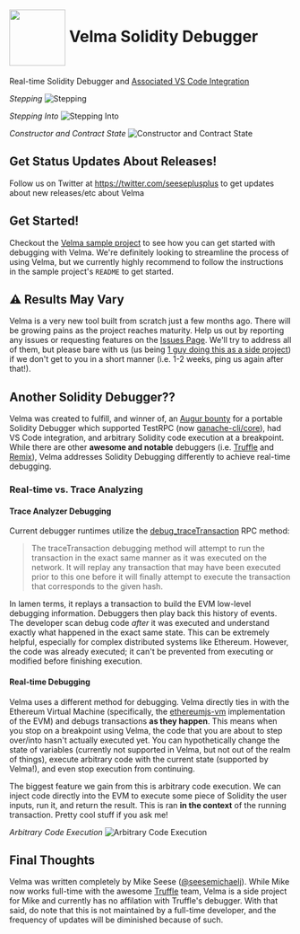 # <img src="https://user-images.githubusercontent.com/549323/41639879-a6eeb290-742d-11e8-8ece-bb1c292b407a.png" alt="" width="100" height="auto" valign="middle"> Velma Solidity Debugger
Real-time Solidity Debugger and [Associated VS Code Integration](https://github.com/seeseplusplus/vscode-velma-debug)

_Stepping_
![Stepping](https://i.imgur.com/krH5uFb.gif)

_Stepping Into_
![Stepping Into](https://i.imgur.com/JUYvXbz.gif)

_Constructor and Contract State_
![Constructor and Contract State](https://i.imgur.com/cQ5Cy0Y.gif)


## Get Status Updates About Releases!
Follow us on Twitter at https://twitter.com/seeseplusplus to get updates about new releases/etc about Velma

## Get Started!
Checkout the [Velma sample project](https://github.com/SeesePlusPlus/velma-sample/blob/master/README.md) to see how you can get started with debugging with Velma. We're definitely looking to streamline the process of using Velma, but we currently highly recommend to follow the instructions in the sample project's `README` to get started.

## :warning: Results May Vary
Velma is a very new tool built from scratch just a few months ago. There will be growing pains as the project reaches maturity. Help us out by reporting any issues or requesting features on the [Issues Page](https://github.com/seeseplusplus/velma/issues). We'll try to address all of them, but please bare with us (us being [1 guy doing this as a side project](https://github.com/SeesePlusPlus/velma#final-thoughts)) if we don't get to you in a short manner (i.e. 1-2 weeks, ping us again after that!).

## Another Solidity Debugger??
Velma was created to fulfill, and winner of, an [Augur bounty](https://github.com/AugurProject/augur-bounties#-bounty-2-portable-solidity-debugger) for a portable Solidity Debugger which supported TestRPC (now [ganache-cli/core](https://github.com/trufflesuite/ganache-cli)), had VS Code integration, and arbitrary Solidity code execution at a breakpoint. While there are other **awesome and notable** debuggers (i.e. [Truffle](https://github.com/trufflesuite/truffle/tree/develop/packages/truffle-debugger) and [Remix](https://github.com/ethereum/remix)), Velma addresses Solidity Debugging differently to achieve real-time debugging.

### Real-time vs. Trace Analyzing
#### Trace Analyzer Debugging
Current debugger runtimes utilize the [debug_traceTransaction](https://github.com/ethereum/go-ethereum/wiki/Management-APIs#debug_tracetransaction) RPC method:

>The traceTransaction debugging method will attempt to run the transaction in the exact same manner as it was executed on the network. It will replay any transaction that may have been executed prior to this one before it will finally attempt to execute the transaction that corresponds to the given hash.

In lamen terms, it replays a transaction to build the EVM low-level debugging information. Debuggers then play back this history of events. The developer scan debug code _after_ it was executed and understand exactly what happened in the exact same state. This can be extremely helpful, especially for complex distributed systems like Ethereum. However, the code was already executed; it can't be prevented from executing or modified before finishing execution.

#### Real-time Debugging
Velma uses a different method for debugging. Velma directly ties in with the Ethereum Virtual Machine (specifically, the [ethereumjs-vm](https://github.com/ethereumjs/ethereumjs-vm) implementation of the EVM) and debugs transactions **as they happen**. This means when you stop on a breakpoint using Velma, the code that you are about to step over/into hasn't actually executed yet. You can hypothetically change the state of variables (currently not supported in Velma, but not out of the realm of things), execute arbitrary code with the current state (supported by Velma!), and even stop execution from continuing.

The biggest feature we gain from this is arbitrary code execution. We can inject code directly into the EVM to execute some piece of Solidity the user inputs, run it, and return the result. This is ran **in the context** of the running transaction. Pretty cool stuff if you ask me!

_Arbitrary Code Execution_
![Arbitrary Code Execution](https://i.imgur.com/yN1UE3x.gif)

## Final Thoughts
Velma was written completely by Mike Seese ([@seesemichaelj](https://github.com/seesemichaelj)). While Mike now works full-time with the awesome [Truffle](https://truffleframework.com) team, Velma is a side project for Mike and currently has no affilation with Truffle's debugger. With that said, do note that this is not maintained by a full-time developer, and the frequency of updates will be diminished because of such.